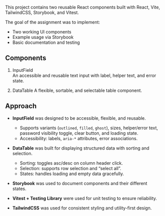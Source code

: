  This project contains two reusable React components built with React, Vite, TailwindCSS, Storybook, and Vitest.  

The goal of the assignment was to implement:  
-  Two working UI components  
-  Example usage via Storybook  
-  Basic documentation and testing  

## Components  

1. InputField  
An accessible and reusable text input with label, helper text, and error state.  

2. DataTable
A flexible, sortable, and selectable table component.

## Approach

- **InputField** was designed to be accessible, flexible, and reusable. 
  - Supports variants (`outlined`, `filled`, `ghost`), sizes, helper/error text, password visibility toggle, clear button, and loading state.
  - Accessibility: labels, `aria-*` attributes, error associations.

- **DataTable** was built for displaying structured data with sorting and selection.
  - Sorting: toggles asc/desc on column header click.
  - Selection: supports row selection and “select all”.
  - States: handles loading and empty data gracefully.

- **Storybook** was used to document components and their different states.
- **Vitest + Testing Library** were used for unit testing to ensure reliability.
- **TailwindCSS** was used for consistent styling and utility-first design.
